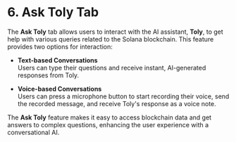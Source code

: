 # 6. Ask Toly Tab

The **Ask Toly** tab allows users to interact with the AI assistant, **Toly**, to get help with various queries related to the Solana blockchain. This feature provides two options for interaction:

- **Text-based Conversations**  
  Users can type their questions and receive instant, AI-generated responses from Toly.

- **Voice-based Conversations**  
  Users can press a microphone button to start recording their voice, send the recorded message, and receive Toly's response as a voice note.

The **Ask Toly** feature makes it easy to access blockchain data and get answers to complex questions, enhancing the user experience with a conversational AI.
